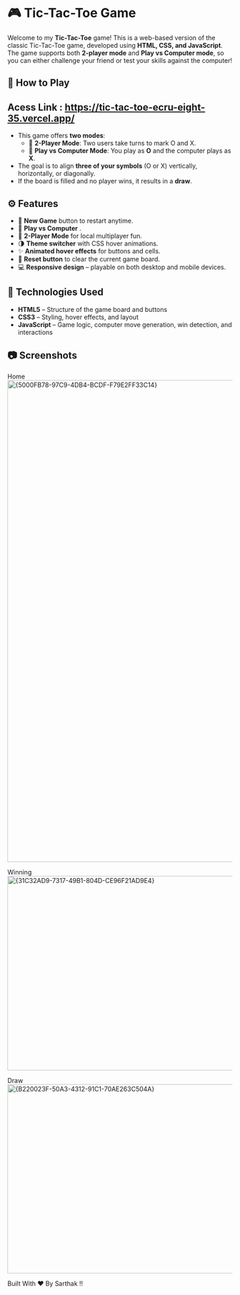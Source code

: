 # 🎮 Tic-Tac-Toe Game

Welcome to my **Tic-Tac-Toe** game! This is a web-based version of the classic Tic-Tac-Toe game, developed using **HTML, CSS, and JavaScript**. The game supports both **2-player mode** and **Play vs Computer mode**, so you can either challenge your friend or test your skills against the computer!

## 📌 How to Play
 ##  Acess Link : https://tic-tac-toe-ecru-eight-35.vercel.app/ 
- This game offers **two modes**:
  - 👥 **2-Player Mode**: Two users take turns to mark O and X.
  - 🤖 **Play vs Computer Mode**: You play as **O** and the computer plays as **X**.
- The goal is to align **three of your symbols** (O or X) vertically, horizontally, or diagonally.
- If the board is filled and no player wins, it results in a **draw**.

## ⚙️ Features

- 🔁 **New Game** button to restart anytime.
- 🤖 **Play vs Computer** .
- 👥 **2-Player Mode** for local multiplayer fun.
- 🌗 **Theme switcher** with CSS hover animations.
- ✨ **Animated hover effects** for buttons and cells.
- 🧼 **Reset button** to clear the current game board.
- 💻 **Responsive design** – playable on both desktop and mobile devices.

## 🧠 Technologies Used

- **HTML5** – Structure of the game board and buttons  
- **CSS3** – Styling, hover effects, and layout  
- **JavaScript** – Game logic, computer move generation, win detection, and interactions

  
  
## 📷 Screenshots
Home 
<img width="1334" height="1080" alt="{5000FB78-97C9-4DB4-BCDF-F79E2FF33C14}" src="https://github.com/user-attachments/assets/68cbc86b-47bb-40de-9c13-89e7c5a2c145" />

Winning 
<img width="1178" height="436" alt="{31C32AD9-7317-49B1-804D-CE96F21AD9E4}" src="https://github.com/user-attachments/assets/70267849-cf94-4d9a-a9a9-37dc6a64125c" />

Draw  
<img width="873" height="424" alt="{B220023F-50A3-4312-91C1-70AE263C504A}" src="https://github.com/user-attachments/assets/edf5e06b-74f6-4106-bced-a8325f68be06" />

Built With ❤️ By Sarthak !!




